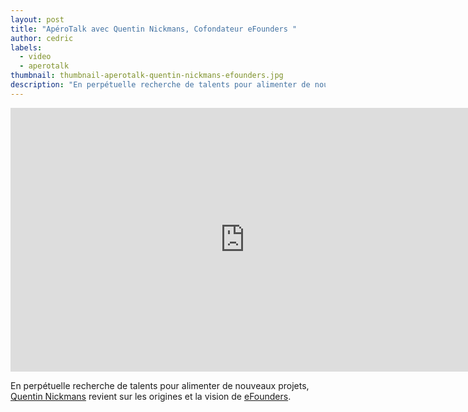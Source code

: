 ```yaml
---
layout: post
title: "ApéroTalk avec Quentin Nickmans, Cofondateur eFounders "
author: cedric
labels:
  - video
  - aperotalk
thumbnail: thumbnail-aperotalk-quentin-nickmans-efounders.jpg
description: "En perpétuelle recherche de talents pour alimenter de nouveaux projets, Quentin Nickmans revient sur les origines et la vision de eFounders."
---
```


<div class="video-wrapper"><iframe width="750" height="422" src="https://www.youtube.com/embed/7esHm3ZFDUw?showinfo=0" frameborder="0" allowfullscreen></iframe></div>

En perpétuelle recherche de talents pour alimenter de nouveaux projets, [Quentin Nickmans](https://twitter.com/qnickmans) revient sur les origines et la vision de [eFounders](http://efounders.co/).